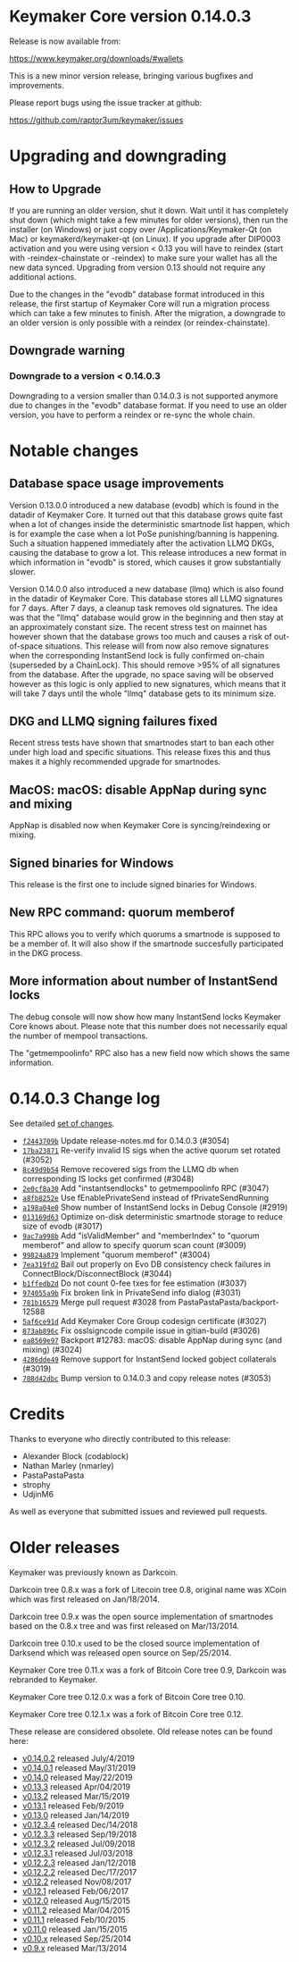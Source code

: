 Keymaker Core version 0.14.0.3
==========================

Release is now available from:

  <https://www.keymaker.org/downloads/#wallets>

This is a new minor version release, bringing various bugfixes and improvements.

Please report bugs using the issue tracker at github:

  <https://github.com/raptor3um/keymaker/issues>


Upgrading and downgrading
=========================

How to Upgrade
--------------

If you are running an older version, shut it down. Wait until it has completely
shut down (which might take a few minutes for older versions), then run the
installer (on Windows) or just copy over /Applications/Keymaker-Qt (on Mac) or
keymakerd/keymaker-qt (on Linux). If you upgrade after DIP0003 activation and you were
using version < 0.13 you will have to reindex (start with -reindex-chainstate
or -reindex) to make sure your wallet has all the new data synced. Upgrading from
version 0.13 should not require any additional actions.

Due to the changes in the "evodb" database format introduced in this release, the
first startup of Keymaker Core will run a migration process which can take a few minutes
to finish. After the migration, a downgrade to an older version is only possible with
a reindex (or reindex-chainstate).

Downgrade warning
-----------------

### Downgrade to a version < 0.14.0.3

Downgrading to a version smaller than 0.14.0.3 is not supported anymore due to changes
in the "evodb" database format. If you need to use an older version, you have to perform
a reindex or re-sync the whole chain.

Notable changes
===============

Database space usage improvements
--------------------------------
Version 0.13.0.0 introduced a new database (evodb) which is found in the datadir of Keymaker Core. It turned
out that this database grows quite fast when a lot of changes inside the deterministic smartnode list happen,
which is for example the case when a lot PoSe punishing/banning is happening. Such a situation happened
immediately after the activation LLMQ DKGs, causing the database to grow a lot. This release introduces
a new format in which information in "evodb" is stored, which causes it grow substantially slower.  

Version 0.14.0.0 also introduced a new database (llmq) which is also found in the datadir of Keymaker Core.
This database stores all LLMQ signatures for 7 days. After 7 days, a cleanup task removes old signatures.
The idea was that the "llmq" database would grow in the beginning and then stay at an approximately constant
size. The recent stress test on mainnet has however shown that the database grows too much and causes a risk
of out-of-space situations. This release will from now also remove signatures when the corresponding InstantSend
lock is fully confirmed on-chain (superseded by a ChainLock). This should remove >95% of all signatures from
the database. After the upgrade, no space saving will be observed however as this logic is only applied to new
signatures, which means that it will take 7 days until the whole "llmq" database gets to its minimum size.

DKG and LLMQ signing failures fixed
-----------------------------------
Recent stress tests have shown that smartnodes start to ban each other under high load and specific situations.
This release fixes this and thus makes it a highly recommended upgrade for smartnodes.

MacOS: macOS: disable AppNap during sync and mixing
---------------------------------------------------
AppNap is disabled now when Keymaker Core is syncing/reindexing or mixing.

Signed binaries for Windows
---------------------------
This release is the first one to include signed binaries for Windows.

New RPC command: quorum memberof <proTxHash>
--------------------------------------------
This RPC allows you to verify which quorums a smartnode is supposed to be a member of. It will also show
if the smartnode succesfully participated in the DKG process.

More information about number of InstantSend locks
--------------------------------------------------
The debug console will now show how many InstantSend locks Keymaker Core knows about. Please note that this number
does not necessarily equal the number of mempool transactions.

The "getmempoolinfo" RPC also has a new field now which shows the same information.

0.14.0.3 Change log
===================

See detailed [set of changes](https://github.com/raptor3um/keymaker/compare/v0.14.0.2...keymaker:v0.14.0.3).

- [`f2443709b`](https://github.com/raptor3um/keymaker/commit/f2443709b) Update release-notes.md for 0.14.0.3 (#3054)
- [`17ba23871`](https://github.com/raptor3um/keymaker/commit/17ba23871) Re-verify invalid IS sigs when the active quorum set rotated (#3052)
- [`8c49d9b54`](https://github.com/raptor3um/keymaker/commit/8c49d9b54) Remove recovered sigs from the LLMQ db when corresponding IS locks get confirmed (#3048)
- [`2e0cf8a30`](https://github.com/raptor3um/keymaker/commit/2e0cf8a30) Add "instantsendlocks" to getmempoolinfo RPC (#3047)
- [`a8fb8252e`](https://github.com/raptor3um/keymaker/commit/a8fb8252e) Use fEnablePrivateSend instead of fPrivateSendRunning
- [`a198a04e0`](https://github.com/raptor3um/keymaker/commit/a198a04e0) Show number of InstantSend locks in Debug Console (#2919)
- [`013169d63`](https://github.com/raptor3um/keymaker/commit/013169d63) Optimize on-disk deterministic smartnode storage to reduce size of evodb (#3017)
- [`9ac7a998b`](https://github.com/raptor3um/keymaker/commit/9ac7a998b) Add "isValidMember" and "memberIndex" to "quorum memberof" and allow to specify quorum scan count (#3009)
- [`99824a879`](https://github.com/raptor3um/keymaker/commit/99824a879) Implement "quorum memberof" (#3004)
- [`7ea319fd2`](https://github.com/raptor3um/keymaker/commit/7ea319fd2) Bail out properly on Evo DB consistency check failures in ConnectBlock/DisconnectBlock (#3044)
- [`b1ffedb2d`](https://github.com/raptor3um/keymaker/commit/b1ffedb2d) Do not count 0-fee txes for fee estimation (#3037)
- [`974055a9b`](https://github.com/raptor3um/keymaker/commit/974055a9b) Fix broken link in PrivateSend info dialog (#3031)
- [`781b16579`](https://github.com/raptor3um/keymaker/commit/781b16579) Merge pull request #3028 from PastaPastaPasta/backport-12588
- [`5af6ce91d`](https://github.com/raptor3um/keymaker/commit/5af6ce91d) Add Keymaker Core Group codesign certificate (#3027)
- [`873ab896c`](https://github.com/raptor3um/keymaker/commit/873ab896c) Fix osslsigncode compile issue in gitian-build (#3026)
- [`ea8569e97`](https://github.com/raptor3um/keymaker/commit/ea8569e97) Backport #12783: macOS: disable AppNap during sync (and mixing) (#3024)
- [`4286dde49`](https://github.com/raptor3um/keymaker/commit/4286dde49) Remove support for InstantSend locked gobject collaterals (#3019)
- [`788d42dbc`](https://github.com/raptor3um/keymaker/commit/788d42dbc) Bump version to 0.14.0.3 and copy release notes (#3053)

Credits
=======

Thanks to everyone who directly contributed to this release:

- Alexander Block (codablock)
- Nathan Marley (nmarley)
- PastaPastaPasta
- strophy
- UdjinM6

As well as everyone that submitted issues and reviewed pull requests.

Older releases
==============

Keymaker was previously known as Darkcoin.

Darkcoin tree 0.8.x was a fork of Litecoin tree 0.8, original name was XCoin
which was first released on Jan/18/2014.

Darkcoin tree 0.9.x was the open source implementation of smartnodes based on
the 0.8.x tree and was first released on Mar/13/2014.

Darkcoin tree 0.10.x used to be the closed source implementation of Darksend
which was released open source on Sep/25/2014.

Keymaker Core tree 0.11.x was a fork of Bitcoin Core tree 0.9,
Darkcoin was rebranded to Keymaker.

Keymaker Core tree 0.12.0.x was a fork of Bitcoin Core tree 0.10.

Keymaker Core tree 0.12.1.x was a fork of Bitcoin Core tree 0.12.

These release are considered obsolete. Old release notes can be found here:

- [v0.14.0.2](https://github.com/raptor3um/keymaker/blob/master/doc/release-notes/keymaker/release-notes-0.14.0.2.md) released July/4/2019
- [v0.14.0.1](https://github.com/raptor3um/keymaker/blob/master/doc/release-notes/keymaker/release-notes-0.14.0.1.md) released May/31/2019
- [v0.14.0](https://github.com/raptor3um/keymaker/blob/master/doc/release-notes/keymaker/release-notes-0.14.0.md) released May/22/2019
- [v0.13.3](https://github.com/raptor3um/keymaker/blob/master/doc/release-notes/keymaker/release-notes-0.13.3.md) released Apr/04/2019
- [v0.13.2](https://github.com/raptor3um/keymaker/blob/master/doc/release-notes/keymaker/release-notes-0.13.2.md) released Mar/15/2019
- [v0.13.1](https://github.com/raptor3um/keymaker/blob/master/doc/release-notes/keymaker/release-notes-0.13.1.md) released Feb/9/2019
- [v0.13.0](https://github.com/raptor3um/keymaker/blob/master/doc/release-notes/keymaker/release-notes-0.13.0.md) released Jan/14/2019
- [v0.12.3.4](https://github.com/raptor3um/keymaker/blob/master/doc/release-notes/keymaker/release-notes-0.12.3.4.md) released Dec/14/2018
- [v0.12.3.3](https://github.com/raptor3um/keymaker/blob/master/doc/release-notes/keymaker/release-notes-0.12.3.3.md) released Sep/19/2018
- [v0.12.3.2](https://github.com/raptor3um/keymaker/blob/master/doc/release-notes/keymaker/release-notes-0.12.3.2.md) released Jul/09/2018
- [v0.12.3.1](https://github.com/raptor3um/keymaker/blob/master/doc/release-notes/keymaker/release-notes-0.12.3.1.md) released Jul/03/2018
- [v0.12.2.3](https://github.com/raptor3um/keymaker/blob/master/doc/release-notes/keymaker/release-notes-0.12.2.3.md) released Jan/12/2018
- [v0.12.2.2](https://github.com/raptor3um/keymaker/blob/master/doc/release-notes/keymaker/release-notes-0.12.2.2.md) released Dec/17/2017
- [v0.12.2](https://github.com/raptor3um/keymaker/blob/master/doc/release-notes/keymaker/release-notes-0.12.2.md) released Nov/08/2017
- [v0.12.1](https://github.com/raptor3um/keymaker/blob/master/doc/release-notes/keymaker/release-notes-0.12.1.md) released Feb/06/2017
- [v0.12.0](https://github.com/raptor3um/keymaker/blob/master/doc/release-notes/keymaker/release-notes-0.12.0.md) released Aug/15/2015
- [v0.11.2](https://github.com/raptor3um/keymaker/blob/master/doc/release-notes/keymaker/release-notes-0.11.2.md) released Mar/04/2015
- [v0.11.1](https://github.com/raptor3um/keymaker/blob/master/doc/release-notes/keymaker/release-notes-0.11.1.md) released Feb/10/2015
- [v0.11.0](https://github.com/raptor3um/keymaker/blob/master/doc/release-notes/keymaker/release-notes-0.11.0.md) released Jan/15/2015
- [v0.10.x](https://github.com/raptor3um/keymaker/blob/master/doc/release-notes/keymaker/release-notes-0.10.0.md) released Sep/25/2014
- [v0.9.x](https://github.com/raptor3um/keymaker/blob/master/doc/release-notes/keymaker/release-notes-0.9.0.md) released Mar/13/2014

